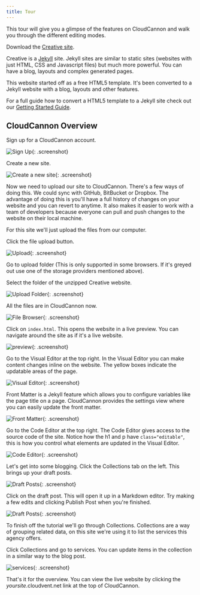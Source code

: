 ```yaml
---
title: Tour
---
```


This tour will give you a glimpse of the features on CloudCannon and walk you through the different editing modes.

Download the [Creative site](/creative.zip).

Creative is a [Jekyll](http://jekyllrb.com) site. Jekyll sites are similar to static sites (websites with just HTML, CSS and Javascript files) but much more powerful. You can have a blog, layouts and complex generated pages.

This website started off as a free HTML5 template. It's been converted to a Jekyll website with a blog, layouts and other features.

For a full guide how to convert a HTML5 template to a Jekyll site check out our [Getting Started Guide](/getting_started/introduction/).

## CloudCannon Overview

Sign up for a CloudCannon account.

![Sign Up](/img/overview/sign_up.png){: .screenshot}

Create a new site.

![Create a new site](/img/overview/creative.png){: .screenshot}

Now we need to upload our site to CloudCannon. There's a few ways of doing this. We could sync with GitHub, BitBucket or Dropbox. The advantage of doing this is you'll have a full history of changes on your website and you can revert to anytime. It also makes it easier to work with a team of developers because everyone can pull and push changes to the website on their local machine.

For this site we'll just upload the files from our computer.

Click the file upload button.

![Upload](/img/overview/upload.png){: .screenshot}

Go to upload folder (This is only supported in some browsers. If it's greyed out use one of the storage providers mentioned above).

Select the folder of the unzipped Creative website.

![Upload Folder](/img/overview/upload_folder.png){: .screenshot}

All the files are in CloudCannon now.

![File Browser](/img/overview/file_browser.png){: .screenshot}

Click on `index.html`. This opens the website in a live preview. You can navigate around the site as if it's a live website.

![preview](/img/overview/preview.png){: .screenshot}

Go to the Visual Editor at the top right. In the Visual Editor you can make content changes inline on the website. The yellow boxes indicate the updatable areas of the page.

![Visual Editor](/img/overview/visual_editor.png){: .screenshot}

Front Matter is a Jekyll feature which allows you to configure variables like the page title on a page. CloudCannon provides the settings view where you can easily update the front matter.

![Front Matter](/img/overview/front_matter.png){: .screenshot}

Go to the Code Editor at the top right. The Code Editor gives access to the source code of the site. Notice how the h1 and p have `class="editable"`, this is how you control what elements are updated in the Visual Editor.

![Code Editor](/img/overview/code_editor.png){: .screenshot}

Let's get into some blogging. Click the Collections tab on the left. This brings up your draft posts.

![Draft Posts](/img/overview/draft_posts.png){: .screenshot}

Click on the draft post. This will open it up in a Markdown editor. Try making a few edits and clicking Publish Post when you're finished.

![Draft Posts](/img/overview/blog_post.png){: .screenshot}

To finish off the tutorial we'll go through Collections. Collections are a way of grouping related data, on this site we're using it to list the services this agency offers.

Click Collections and go to services. You can update items in the collection in a similar way to the blog post.

![services](/img/overview/services.png){: .screenshot}

That's it for the overview. You can view the live website by clicking the *yoursite*.cloudvent.net link at the top of CloudCannon.
